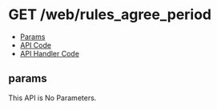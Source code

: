 # GET /web/rules_agree_period


- [Params](#params)
- [API Code](/src/endpoints/web/rules_agree_period.js)
- [API Handler Code](/src/handlers/web/web/rules_agree_period.js)

## params

This API is No Parameters.
